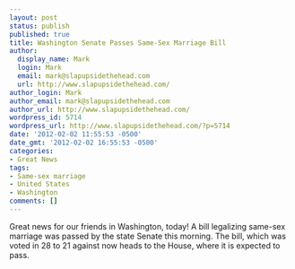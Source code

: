 ```yaml
---
layout: post
status: publish
published: true
title: Washington Senate Passes Same-Sex Marriage Bill
author:
  display_name: Mark
  login: Mark
  email: mark@slapupsidethehead.com
  url: http://www.slapupsidethehead.com/
author_login: Mark
author_email: mark@slapupsidethehead.com
author_url: http://www.slapupsidethehead.com/
wordpress_id: 5714
wordpress_url: http://www.slapupsidethehead.com/?p=5714
date: '2012-02-02 11:55:53 -0500'
date_gmt: '2012-02-02 16:55:53 -0500'
categories:
- Great News
tags:
- Same-sex marriage
- United States
- Washington
comments: []
---
```

Great news for our friends in Washington, today! A bill legalizing same-sex marriage was passed by the state Senate this morning. The bill, which was voted in 28 to 21 against now heads to the House, where it is expected to pass.

